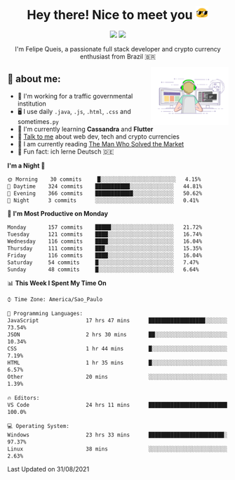 
<h1 align="center">Hey there! Nice to meet you <img src="assets/sunglasses.gif" width="30"/></h1>

<p align="center">
  <a href="https://www.linkedin.com/in/fqueis"><img src="https://img.shields.io/badge/-LinkedIn-blue?style=flat&logo=Linkedin&logoColor=white" /></a>
  <a href="mailto:fqueis@gmail.com"><img src="https://img.shields.io/badge/-Gmail-c14438?style=flat&logo=Gmail&logoColor=white" /></a>
</p>

<p align="center">I'm Felipe Queis, a passionate full stack developer and crypto currency enthusiast from Brazil 🇧🇷</p>

<img width="35%" align="right" alt="fqueis" src="assets/profile.gif" /></p>

## 🤵 about me:

- 🏢 I'm working for a traffic governmental institution
- 🖥️ I use daily `.java`, `.js`, `.html`, `.css` and sometimes`.py`
- 🌱 I'm currently learning **Cassandra** and **Flutter**
- 💬 [Talk to me](https://github.com/fqueis/fqueis/discussions) about web dev, tech and crypto currencies
- 📖 I am currently reading [The Man Who Solved the Market](https://amzn.com/073521798X)
- 💭 Fun fact: ich lerne Deutsch 🇩🇪

<!--START_SECTION:waka-->
**I'm a Night 🦉** 

```text
🌞 Morning    30 commits     █░░░░░░░░░░░░░░░░░░░░░░░░   4.15% 
🌆 Daytime    324 commits    ███████████░░░░░░░░░░░░░░   44.81% 
🌃 Evening    366 commits    ████████████░░░░░░░░░░░░░   50.62% 
🌙 Night      3 commits      ░░░░░░░░░░░░░░░░░░░░░░░░░   0.41%

```
📅 **I'm Most Productive on Monday** 

```text
Monday       157 commits    █████░░░░░░░░░░░░░░░░░░░░   21.72% 
Tuesday      121 commits    ████░░░░░░░░░░░░░░░░░░░░░   16.74% 
Wednesday    116 commits    ████░░░░░░░░░░░░░░░░░░░░░   16.04% 
Thursday     111 commits    ███░░░░░░░░░░░░░░░░░░░░░░   15.35% 
Friday       116 commits    ████░░░░░░░░░░░░░░░░░░░░░   16.04% 
Saturday     54 commits     █░░░░░░░░░░░░░░░░░░░░░░░░   7.47% 
Sunday       48 commits     █░░░░░░░░░░░░░░░░░░░░░░░░   6.64%

```


📊 **This Week I Spent My Time On** 

```text
⌚︎ Time Zone: America/Sao_Paulo

💬 Programming Languages: 
JavaScript               17 hrs 47 mins      ██████████████████░░░░░░░   73.54% 
JSON                     2 hrs 30 mins       ██░░░░░░░░░░░░░░░░░░░░░░░   10.34% 
CSS                      1 hr 44 mins        █░░░░░░░░░░░░░░░░░░░░░░░░   7.19% 
HTML                     1 hr 35 mins        █░░░░░░░░░░░░░░░░░░░░░░░░   6.57% 
Other                    20 mins             ░░░░░░░░░░░░░░░░░░░░░░░░░   1.39%

🔥 Editors: 
VS Code                  24 hrs 11 mins      █████████████████████████   100.0%

💻 Operating System: 
Windows                  23 hrs 33 mins      ████████████████████████░   97.37% 
Linux                    38 mins             ░░░░░░░░░░░░░░░░░░░░░░░░░   2.63%

```


 Last Updated on 31/08/2021
<!--END_SECTION:waka-->
